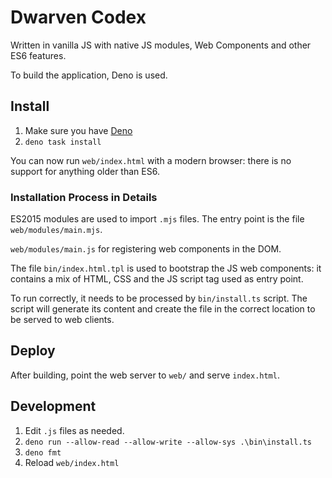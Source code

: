 # Dwarven Codex

Written in vanilla JS with native JS modules, Web Components and other ES6 features.

To build the application, Deno is used.

## Install

1. Make sure you have [Deno](https://deno.land/)
2. `deno task install`

You can now run `web/index.html` with a modern browser: there is no support for anything older than ES6.

### Installation Process in Details

ES2015 modules are used to import `.mjs` files. The entry point is the file `web/modules/main.mjs`.

`web/modules/main.js` for registering web components in the DOM.

The file `bin/index.html.tpl` is used to bootstrap the JS web components: it contains a mix of HTML, CSS and the JS
script tag used as entry point.

To run correctly, it needs to be processed by `bin/install.ts` script. The script will generate its content and create
the file in the correct location to be served to web clients.

## Deploy

After building, point the web server to `web/` and serve `index.html`.

## Development

1. Edit `.js` files as needed.
2. `deno run --allow-read --allow-write --allow-sys .\bin\install.ts`
3. `deno fmt`
4. Reload `web/index.html`
